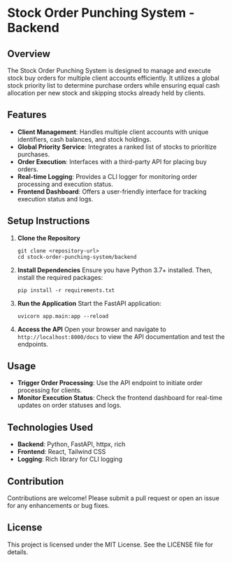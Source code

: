 # Stock Order Punching System - Backend

## Overview
The Stock Order Punching System is designed to manage and execute stock buy orders for multiple client accounts efficiently. It utilizes a global stock priority list to determine purchase orders while ensuring equal cash allocation per new stock and skipping stocks already held by clients.

## Features
- **Client Management**: Handles multiple client accounts with unique identifiers, cash balances, and stock holdings.
- **Global Priority Service**: Integrates a ranked list of stocks to prioritize purchases.
- **Order Execution**: Interfaces with a third-party API for placing buy orders.
- **Real-time Logging**: Provides a CLI logger for monitoring order processing and execution status.
- **Frontend Dashboard**: Offers a user-friendly interface for tracking execution status and logs.

## Setup Instructions
1. **Clone the Repository**
   ```
   git clone <repository-url>
   cd stock-order-punching-system/backend
   ```

2. **Install Dependencies**
   Ensure you have Python 3.7+ installed. Then, install the required packages:
   ```
   pip install -r requirements.txt
   ```

3. **Run the Application**
   Start the FastAPI application:
   ```
   uvicorn app.main:app --reload
   ```

4. **Access the API**
   Open your browser and navigate to `http://localhost:8000/docs` to view the API documentation and test the endpoints.

## Usage
- **Trigger Order Processing**: Use the API endpoint to initiate order processing for clients.
- **Monitor Execution Status**: Check the frontend dashboard for real-time updates on order statuses and logs.

## Technologies Used
- **Backend**: Python, FastAPI, httpx, rich
- **Frontend**: React, Tailwind CSS
- **Logging**: Rich library for CLI logging

## Contribution
Contributions are welcome! Please submit a pull request or open an issue for any enhancements or bug fixes.

## License
This project is licensed under the MIT License. See the LICENSE file for details.